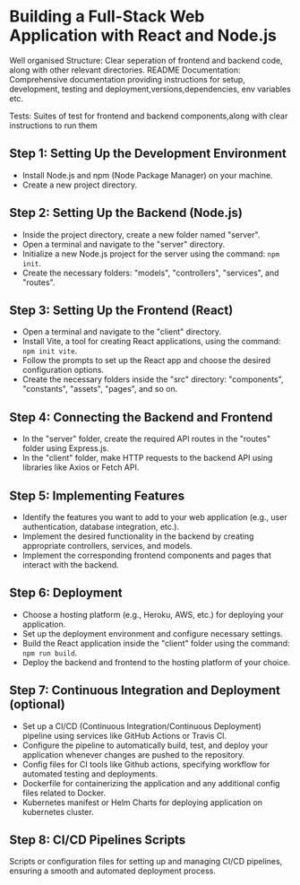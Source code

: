 # Building a Full-Stack Web Application with React and Node.js
Well organised Structure: Clear seperation of frontend and backend code, along with other relevant directories.
README Documentation: Comprehensive documentation providing instructions for setup, development, testing and deployment,versions,dependencies, env variables etc.

Tests: Suites of test for frontend and backend components,along with clear instructions to run them

## Step 1: Setting Up the Development Environment

- Install Node.js and npm (Node Package Manager) on your machine.
- Create a new project directory.

## Step 2: Setting Up the Backend (Node.js)

- Inside the project directory, create a new folder named "server".
- Open a terminal and navigate to the "server" directory.
- Initialize a new Node.js project for the server using the command: `npm init`.
- Create the necessary folders: "models", "controllers", "services", and "routes".

## Step 3: Setting Up the Frontend (React)

- Open a terminal and navigate to the "client" directory.
- Install Vite, a tool for creating React applications, using the command: `npm init vite`.
- Follow the prompts to set up the React app and choose the desired configuration options.
- Create the necessary folders inside the "src" directory: "components", "constants", "assets", "pages", and so on.

## Step 4: Connecting the Backend and Frontend

- In the "server" folder, create the required API routes in the "routes" folder using Express.js.
- In the "client" folder, make HTTP requests to the backend API using libraries like Axios or Fetch API.

## Step 5: Implementing Features

- Identify the features you want to add to your web application (e.g., user authentication, database integration, etc.).
- Implement the desired functionality in the backend by creating appropriate controllers, services, and models.
- Implement the corresponding frontend components and pages that interact with the backend.

## Step 6: Deployment

- Choose a hosting platform (e.g., Heroku, AWS, etc.) for deploying your application.
- Set up the deployment environment and configure necessary settings.
- Build the React application inside the "client" folder using the command: `npm run build`.
- Deploy the backend and frontend to the hosting platform of your choice.

## Step 7: Continuous Integration and Deployment (optional)

- Set up a CI/CD (Continuous Integration/Continuous Deployment) pipeline using services like GitHub Actions or Travis CI.
- Configure the pipeline to automatically build, test, and deploy your application whenever changes are pushed to the repository.
- Config files for CI tools like Github actions, specifying workflow for automated testing and deployments.
- Dockerfile for containerizing the application and any additional config files related to Docker.
- Kubernetes manifest or Helm Charts for deploying application on kubernetes cluster.

## Step 8: CI/CD Pipelines Scripts
Scripts or configuration files for setting up and managing CI/CD pipelines, ensuring a smooth and automated deployment process.
